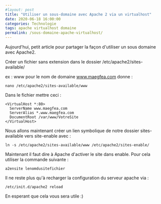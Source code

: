 ```yaml
---
#layout: post
title: "Utiliser un sous-domaine avec Apache 2 via un virtualhost"
date: 2020-06-18 16:00:00
categories: Technologie
tags: apache virtualhost domaine
permalink: /sous-domaine-apache-virtualhost/
---
```

Aujourd'hui, petit article pour partager la façon d'utiliser un sous domaine avec Apache2.

Créer un fichier sans extension dans le dossier /etc/apache2/sites-available/

ex : www pour le nom de domaine www.maegfea.com donne :

`nano /etc/apache2/sites-available/www`

Dans le fichier mettre ceci :

```
<VirtualHost *:80>
  ServerName www.maegfea.com
  ServerAlias *.www.maegfea.com
  DocumentRoot /var/www/VotreSite
</VirtualHost>
```

Nous allons maintenant créer un lien symbolique de notre dossier sites-available vers site-enable avec :

`ln -s /etc/apache2/sites-available/www /etc/apache2/sites-enable/`

Maintenant il faut dire à Apache d'activer le site dans enable.
Pour cela utiliser la commande suivante :

`a2ensite lenomdusitefichier`

Il ne reste plus qu'à recharger la configuration du serveur apache via :

`/etc/init.d/apache2 reload`

En esperant que cela vous sera utile :)
